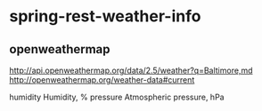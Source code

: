 spring-rest-weather-info
========================

openweathermap
--------------

http://api.openweathermap.org/data/2.5/weather?q=Baltimore,md
http://openweathermap.org/weather-data#current

humidity	Humidity, %
pressure	Atmospheric pressure, hPa

